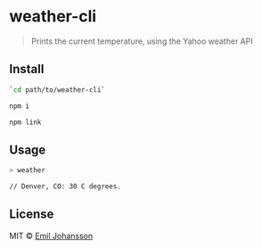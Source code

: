 # weather-cli

> Prints the current temperature, using the Yahoo weather API

## Install

```sh
`cd path/to/weather-cli`
```

```sh
npm i
```

```sh
npm link
```

## Usage

```sh
> weather

// Denver, CO: 30 C degrees.
```

## License

MIT © [Emil Johansson](http://emiljohansson.se)
